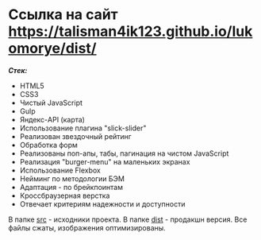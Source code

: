 # Ссылка на сайт https://talisman4ik123.github.io/lukomorye/dist/

**_Стек:_**

- HTML5
- CSS3
- Чистый JavaScript
- Gulp
- Яндекс-API (карта)
- Использование плагина "slick-slider"
- Реализован звездочный рейтинг
- Обработка форм
- Реализованы поп-апы, табы, пагинация на чистом JavaScript
- Реализация "burger-menu" на маленьких экранах
- Использование Flexbox
- Нейминг по методологии БЭМ
- Адаптация - по брейкпоинтам
- Кроссбраузерная верстка
- Отвечает критериям надежности и доступности

В папке [src](src/) - исходники проекта.
В папке [dist](dist/) - продакшн версия. Все файлы сжаты, изображения оптимизированы.